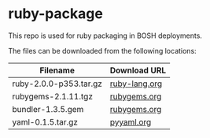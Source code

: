 ruby-package
============
This repo is used for ruby packaging in BOSH deployments.

The files can be downloaded from the following locations:

| Filename | Download URL |
| -------- | ------------ |
| ruby-2.0.0-p353.tar.gz | [ruby-lang.org](http://cache.ruby-lang.org/pub/ruby/2.0/ruby-2.0.0-p353.tar.gz) |
| rubygems-2.1.11.tgz | [rubygems.org](http://production.cf.rubygems.org/rubygems/rubygems-2.1.11.tgz) |
| bundler-1.3.5.gem | [rubygems.org](https://rubygems.org/downloads/bundler-1.3.5.gem) |
| yaml-0.1.5.tar.gz | [pyyaml.org](http://pyyaml.org/download/libyaml/yaml-0.1.5.tar.gz) |
